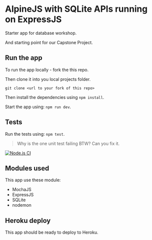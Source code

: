 # AlpineJS with SQLite APIs running on ExpressJS

Starter app for database workshop.

And starting point for our Capstone Project.

## Run the app

To run the app locally - fork the this repo.

Then clone it into you local projects folder.

```
git clone <url to your fork of this repo>
```

Then install the dependencies using `npm install`.

Start the app using: `npm run dev`.

## Tests

Run the tests using: `npm test`.

> Why is the one unit test failing BTW? Can you fix it.

[![Node.js CI](https://github.com/codex-academy/starter-app-uj-wrp-2022/actions/workflows/node.js.yml/badge.svg)](https://github.com/codex-academy/starter-app-uj-wrp-2022/actions/workflows/node.js.yml)

## Modules used

This app use these module:

* MochaJS
* ExpressJS
* SQLite
* nodemon


## Heroku deploy

This app should be ready to deploy to Heroku.

